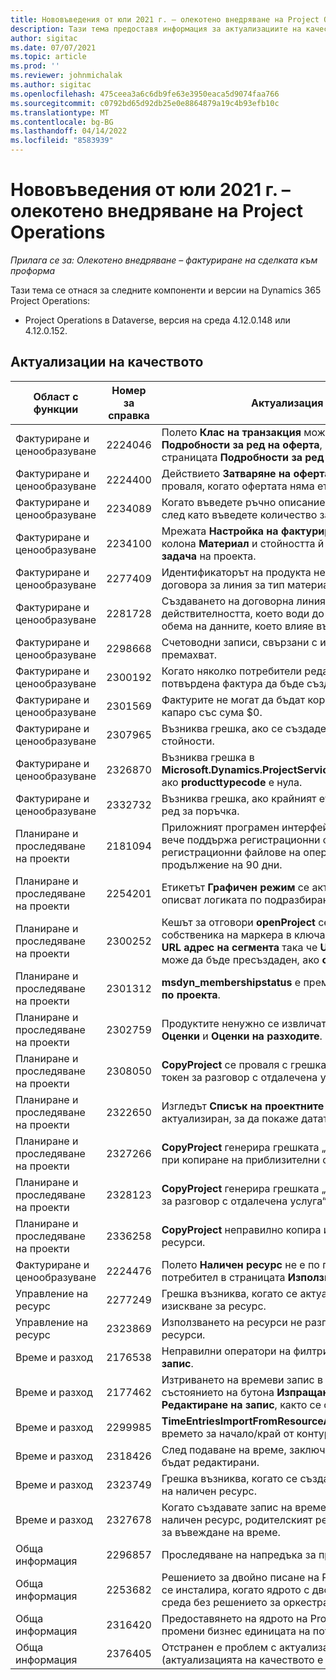 ```yaml
---
title: Нововъведения от юли 2021 г. – олекотено внедряване на Project Operations
description: Тази тема предоставя информация за актуализациите на качеството, налични в изданието на олекотено внедряване на Project Operations от юли 2021.
author: sigitac
ms.date: 07/07/2021
ms.topic: article
ms.prod: ''
ms.reviewer: johnmichalak
ms.author: sigitac
ms.openlocfilehash: 475ceea3a6c6db9fe63e3950eaca5d9074faa766
ms.sourcegitcommit: c0792bd65d92db25e0e8864879a19c4b93efb10c
ms.translationtype: MT
ms.contentlocale: bg-BG
ms.lasthandoff: 04/14/2022
ms.locfileid: "8583939"
---
```

# <a name="whats-new-july-2021---project-operations-lite-deployment"></a>Нововъведения от юли 2021 г. – олекотено внедряване на Project Operations

_Прилага се за: Олекотено внедряване – фактуриране на сделката към проформа_

Тази тема се отнася за следните компоненти и версии на Dynamics 365 Project Operations:

  - Project Operations в Dataverse, версия на среда 4.12.0.148 или 4.12.0.152.

## <a name="quality-updates"></a>Актуализации на качеството
| **Област с функции**              | **Номер за справка** | **Актуализация на качеството**                                                                                                                                                                                             |
|-------------------------------|----------------------|----------------------------------------------------------------------------------------------------------------------------------------------------------------------------------------------------------------|
| Фактуриране и ценообразуване           | 2224046              | Полето **Клас на транзакция** може да се редактира в раздела **Подробности за ред на оферта**, но е заключен, ако работите от страницата **Подробности за ред на оферта**.                                                                     |
| Фактуриране и ценообразуване           | 2224400              | Действието **Затваряне на офертата както спечелена** се проваля, когато офертата няма етапи от дата.                                                                                                                                    |
| Фактуриране и ценообразуване           | 2234089              | Когато въведете ръчно описание на продукта, то се изчиства, след като въведете количество за оценка на материала.                                                                                                                         |
| Фактуриране и ценообразуване           | 2234100              | Мрежата **Настройка на фактуриране на задача** не включва колона **Материал** и стойността й в раздела **Фактуриране на задача** на проекта.                                                                                                       |
| Фактуриране и ценообразуване           | 2277409              | Идентификаторът на продукта не е наличен в подробностите за договора за линия за тип материал.                                                                                                                                        |
| Фактуриране и ценообразуване           | 2281728              | Създаването на договорна линия ненужно преоценява действителността, което води до значително увеличаване на обема на данните, което влияе върху производителността.                                                                                |
| Фактуриране и ценообразуване           | 2298668              | Счетоводни записи, свързани с извикан и изтрит разход, не се премахват.                                                                                                                                     |
| Фактуриране и ценообразуване           | 2300192              | Когато няколко потребители редактират фактура, възможно е в потвърдена фактура да бъде създаден нов детайл на фактура.                                                                                   |
| Фактуриране и ценообразуване           | 2301569              | Фактурите не могат да бъдат коригирани, ако е приложено капаро със сума \$0.                                                                                                                                        |
| Фактуриране и ценообразуване           | 2307965              | Възниква грешка, ако се създаде цена на категория с липсващи стойности.                                                                                                                           |
| Фактуриране и ценообразуване           | 2326870              | Възниква грешка в **Microsoft.Dynamics.ProjectService.Plugins.PostInvoiceLineDelete**, ако **producttypecode** е нула.                                                                            |
| Фактуриране и ценообразуване           | 2332732              | Възниква грешка, ако крайният етап на договора е създаден без ред за поръчка.                                                                                                                |
| Планиране и проследяване на проекти | 2181094              | Приложният програмен интерфейс (API) за планиране на проекти вече поддържа регистрационни файлове на PSS и регистрационни файлове на операциите, които се съхраняват в продължение на 90 дни.                                                                                                                  |
| Планиране и проследяване на проекти | 2254201              | Етикетът **Графичен режим** се актуализира с подробности, които описват логиката по подразбиране.                                                                                                                                      |
| Планиране и проследяване на проекти | 2300252              | Кешът за отговори **openProject** се актуализира и включва собственика на маркера в ключа на кеша, **основен URL адрес** и **URL адрес на сегмента** така че **URL адрес на заявката** винаги може да бъде пресъздаден, ако **основен URL адрес** промени. |
| Планиране и проследяване на проекти | 2301312              | **msdyn_membershipstatus** е премахнат от изгледа **Член на екипа по проекта**.                                                                                                                                        |
| Планиране и проследяване на проекти | 2302759              | Продуктите ненужно се извличат в разделите **Ресурсни задания**, **Оценки** и **Оценки на разходите**.                                                                                                        |
| Планиране и проследяване на проекти | 2308050              | **CopyProject** се проваля с грешката „Неуспешно получаване на токен за разговор с отдалечена услуга“.                                                                                                                           |
| Планиране и проследяване на проекти | 2322650              | Изгледът **Списък на проектните задачи** изгледът е актуализиран, за да покаже датата на задачата по подразбиране.                                                                                                            |
| Планиране и проследяване на проекти | 2327266              | **CopyProject** генерира грешката „Ключът не е намерен в речника“ при копиране на приблизителни оценки.                                                                                                      |
| Планиране и проследяване на проекти | 2328123              | **CopyProject** генерира грешката „Неуспешно получаване на токен за разговор с отдалечена услуга“.                                                                                                                          |
| Планиране и проследяване на проекти | 2336258              | **CopyProject** неправилно копира имената на позициите на ресурси.                                                                                                                                                 |
| Фактуриране и ценообразуване           | 2224476              | Полето **Наличен ресурс** не е по подразбиране за влезлия потребител в страницата **Използване на материала**.                                                                                                            |
| Управление на ресурс           | 2277249              | Грешка възниква, когато се актуализира непроектно-базирано изискване за ресурс.                                                                                                            |
| Управление на ресурс           | 2323869              | Използването на ресурси не разпознава правилно филтрираните ресурси.                                                                                                                                             |
| Време и разход              | 2176538              | Неправилни оператори на филтри се прилагат към **Времеви запис**.                                                                                                                                                   |
| Време и разход              | 2177462              | Изтриването на времеви запис в мрежата не актуализира състоянието на бутона **Изпращане**, **Извикване**, **Изтриване** и **Редактиране на запис**, както се очаква.                                                                                        |
| Време и разход              | 2299985              | **TimeEntriesImportFromResourceAssignment** не поддържа времето за начало/край от контурите на заданието.                                                                                                  |
| Време и разход              | 2318426              | След подаване на време, заключените полета все още могат да бъдат редактирани.                                                                                                                                   |
| Време и разход              | 2323749              | Грешка възниква, когато се създава разход от раздел **Свързани** на наличен ресурс.                                                                                                      |
| Време и разход              | 2327678              | Когато създавате запис на време от раздела **Свързани** на наличен ресурс, родителският ресурс не се предава на контрола за въвеждане на време.                                                                            |
| Обща информация                       | 2296857              | Проследяване на напредъка за продължителни задачи.                                                                                                                                                                        |
| Обща информация                       | 2253682              | Решението за двойно писане на Project Operations не трябва да се инсталира, когато ядрото с двойно писане е инсталирано в среда без решението за оркестрация с двойно писане.                                                |
| Обща информация                       | 2316420              | Предоставянето на ядрото на Project Service е неуспешно, ако се промени бизнес единицата на потребителя на приложението.                                                                                                                     |
| Обща информация                       | 2376405              | Отстранен е проблем с актуализацията, управлявана от издателя (актуализацията на качеството е налична във версия 4.12.0.152)                                                                                                                     |
